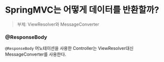 # SpringMVC는 어떻게 데이터를 반환할까? 
> 부제: ViewResolver와 MessageConverter

### @ResponseBody
`@ResponseBody` 어노테이션을 사용한 Controller는 ViewResolver대신 MessageConverter를 사용한다.  
